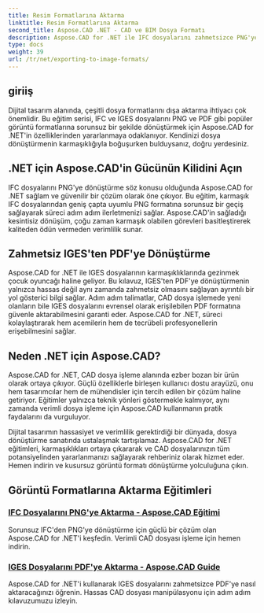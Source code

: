 ```yaml
---
title: Resim Formatlarına Aktarma
linktitle: Resim Formatlarına Aktarma
second_title: Aspose.CAD .NET - CAD ve BIM Dosya Formatı
description: Aspose.CAD for .NET ile IFC dosyalarını zahmetsizce PNG'ye dönüştürün. Verimli dosya işleme için kusursuz CAD dosya işlemeyi ve indirmeyi keşfedin.
type: docs
weight: 39
url: /tr/net/exporting-to-image-formats/
---
```


## giriiş

Dijital tasarım alanında, çeşitli dosya formatlarını dışa aktarma ihtiyacı çok önemlidir. Bu eğitim serisi, IFC ve IGES dosyalarını PNG ve PDF gibi popüler görüntü formatlarına sorunsuz bir şekilde dönüştürmek için Aspose.CAD for .NET'in özelliklerinden yararlanmaya odaklanıyor. Kendinizi dosya dönüştürmenin karmaşıklığıyla boğuşurken bulduysanız, doğru yerdesiniz.

## .NET için Aspose.CAD'in Gücünün Kilidini Açın

IFC dosyalarını PNG'ye dönüştürme söz konusu olduğunda Aspose.CAD for .NET sağlam ve güvenilir bir çözüm olarak öne çıkıyor. Bu eğitim, karmaşık IFC dosyalarından geniş çapta uyumlu PNG formatına sorunsuz bir geçiş sağlayarak süreci adım adım ilerletmenizi sağlar. Aspose.CAD'in sağladığı kesintisiz dönüşüm, çoğu zaman karmaşık olabilen görevleri basitleştirerek kaliteden ödün vermeden verimlilik sunar.

## Zahmetsiz IGES'ten PDF'ye Dönüştürme

Aspose.CAD for .NET ile IGES dosyalarının karmaşıklıklarında gezinmek çocuk oyuncağı haline geliyor. Bu kılavuz, IGES'ten PDF'ye dönüştürmenin yalnızca hassas değil aynı zamanda zahmetsiz olmasını sağlayan ayrıntılı bir yol gösterici bilgi sağlar. Adım adım talimatlar, CAD dosya işlemede yeni olanların bile IGES dosyalarını evrensel olarak erişilebilen PDF formatına güvenle aktarabilmesini garanti eder. Aspose.CAD for .NET, süreci kolaylaştırarak hem acemilerin hem de tecrübeli profesyonellerin erişebilmesini sağlar.

## Neden .NET için Aspose.CAD?

Aspose.CAD for .NET, CAD dosya işleme alanında ezber bozan bir ürün olarak ortaya çıkıyor. Güçlü özelliklerle birleşen kullanıcı dostu arayüzü, onu hem tasarımcılar hem de mühendisler için tercih edilen bir çözüm haline getiriyor. Eğitimler yalnızca teknik yönleri göstermekle kalmıyor, aynı zamanda verimli dosya işleme için Aspose.CAD kullanmanın pratik faydalarını da vurguluyor.

Dijital tasarımın hassasiyet ve verimlilik gerektirdiği bir dünyada, dosya dönüştürme sanatında ustalaşmak tartışılamaz. Aspose.CAD for .NET eğitimleri, karmaşıklıkları ortaya çıkararak ve CAD dosyalarınızın tüm potansiyelinden yararlanmanızı sağlayarak rehberiniz olarak hizmet eder. Hemen indirin ve kusursuz görüntü formatı dönüştürme yolculuğuna çıkın.
## Görüntü Formatlarına Aktarma Eğitimleri
### [IFC Dosyalarını PNG'ye Aktarma - Aspose.CAD Eğitimi](./exporting-ifc-files-to-png/)
Sorunsuz IFC'den PNG'ye dönüştürme için güçlü bir çözüm olan Aspose.CAD for .NET'i keşfedin. Verimli CAD dosyası işleme için hemen indirin.
### [IGES Dosyalarını PDF'ye Aktarma - Aspose.CAD Guide](./exporting-iges-files-to-pdf/)
Aspose.CAD for .NET'i kullanarak IGES dosyalarını zahmetsizce PDF'ye nasıl aktaracağınızı öğrenin. Hassas CAD dosyası manipülasyonu için adım adım kılavuzumuzu izleyin.